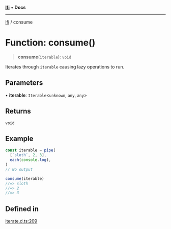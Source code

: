 [**lfi**](../readme.md) • **Docs**

***

[lfi](../globals.md) / consume

# Function: consume()

> **consume**(`iterable`): `void`

Iterates through `iterable` causing lazy operations to run.

## Parameters

• **iterable**: `Iterable`\<`unknown`, `any`, `any`\>

## Returns

`void`

## Example

```js
const iterable = pipe(
  [`sloth`, 2, 3],
  each(console.log),
)
// No output

consume(iterable)
//=> sloth
//=> 2
//=> 3
```

## Defined in

[iterate.d.ts:209](https://github.com/TomerAberbach/lfi/blob/e98b31ea37c84de0758cf58c8fcf28193f36b533/src/operations/iterate.d.ts#L209)
